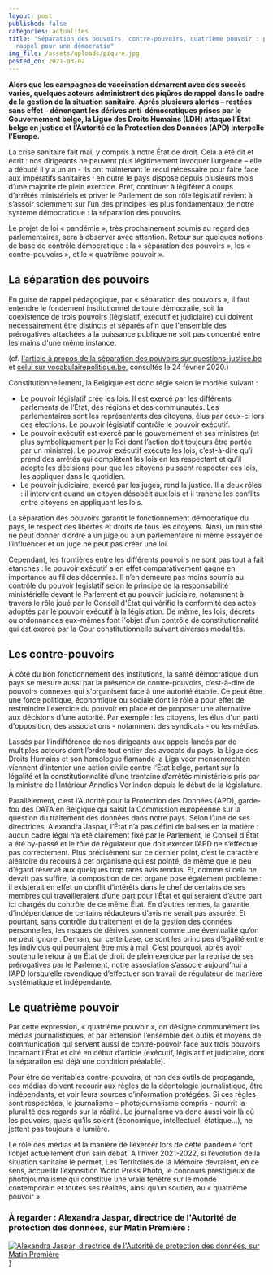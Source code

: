 ```yaml
---
layout: post
published: false
categories: actualites
title: "Séparation des pouvoirs, contre-pouvoirs, quatrième pouvoir : piqûres de
  rappel pour une démocratie"
img_file: /assets/uploads/piqure.jpg
posted_on: 2021-03-02
---
```

**Alors que les campagnes de vaccination démarrent avec des succès variés, quelques acteurs administrent des piqûres de rappel dans le cadre de la gestion de la situation sanitaire. Après plusieurs alertes – restées sans effet – dénonçant les dérives anti-démocratiques prises par le Gouvernement belge, la Ligue des Droits Humains (LDH) attaque l’État belge en justice et l’Autorité de la Protection des Données (APD) interpelle l’Europe.**

La crise sanitaire fait mal, y compris à notre État de droit. Cela a été dit et écrit : nos dirigeants ne peuvent plus légitimement invoquer l’urgence – elle a débuté il y a un an - ils ont maintenant le recul nécessaire pour faire face aux impératifs sanitaires ; en outre le pays dispose depuis plusieurs mois d’une majorité de plein exercice. Bref, continuer à légiférer à coups d’arrêtés ministériels et priver le Parlement de son rôle législatif revient à s’assoir sciemment sur l’un des principes les plus fondamentaux de notre système démocratique : la séparation des pouvoirs. 

Le projet de loi « pandémie », très prochainement soumis au regard des parlementaires, sera à observer avec attention. Retour sur quelques notions de base de contrôle démocratique : la « séparation des pouvoirs », les « contre-pouvoirs », et le « quatrième pouvoir ».

## La séparation des pouvoirs

En guise de rappel pédagogique, par « séparation des pouvoirs », il faut entendre le fondement institutionnel de toute démocratie, soit la coexistence de trois pouvoirs (législatif, exécutif et judiciaire) qui doivent nécessairement être distincts et séparés afin que l'ensemble des prérogatives attachées à la puissance publique ne soit pas concentré entre les mains d'une même instance.

(cf. [l'article à propos de la séparation des pouvoirs sur questions-justice.be](http://www.questions-justice.be/Separation-des-pouvoirs) et [celui sur vocabulairepolitique.be](http://www.vocabulairepolitique.be/separation-des-pouvoirs/), consultés le 24 février 2020.)

Constitutionnellement, la Belgique est donc régie selon le modèle suivant :

* Le pouvoir législatif crée les lois. Il est exercé par les différents parlements de l’État, des régions et des communautés. Les parlementaires sont les représentants des citoyens, élus par ceux-ci lors des élections. Le pouvoir législatif contrôle le pouvoir exécutif.
* Le pouvoir exécutif est exercé par le gouvernement et ses ministres (et plus symboliquement par le Roi dont l’action doit toujours être portée par un ministre). Le pouvoir exécutif exécute les lois, c’est-à-dire qu’il prend des arrêtés qui complètent les lois en les respectant et qu’il adopte les décisions pour que les citoyens puissent respecter ces lois, les appliquer dans le quotidien.
* Le pouvoir judiciaire, exercé par les juges, rend la justice. Il a deux rôles : il intervient quand un citoyen désobéit aux lois et il tranche les conflits entre citoyens en appliquant les lois.

La séparation des pouvoirs garantit le fonctionnement démocratique du pays, le respect des libertés et droits de tous les citoyens. Ainsi, un ministre ne peut donner d’ordre à un juge ou à un parlementaire ni même essayer de l’influencer et un juge ne peut pas créer une loi.

Cependant, les frontières entre les différents pouvoirs ne sont pas tout à fait étanches : le pouvoir exécutif a en effet comparativement gagné en importance au fil des décennies. Il n’en demeure pas moins soumis au contrôle du pouvoir législatif selon le principe de la responsabilité ministérielle devant le Parlement et au pouvoir judiciaire, notamment à travers le rôle joué par le Conseil d'État qui vérifie la conformité des actes adoptés par le pouvoir exécutif à la législation. De même, les lois, décrets ou ordonnances eux-mêmes font l'objet d'un contrôle de constitutionnalité qui est exercé par la Cour constitutionnelle suivant diverses modalités.

## Les contre-pouvoirs

À côté du bon fonctionnement des institutions, la santé démocratique d’un pays se mesure aussi par la présence de contre-pouvoirs, c’est-à-dire de pouvoirs connexes qui s'organisent face à une autorité établie. Ce peut être une force politique, économique ou sociale dont le rôle a pour effet de restreindre l'exercice du pouvoir en place et de proposer une alternative aux décisions d'une autorité. Par exemple : les citoyens, les élus d'un parti d'opposition, des associations - notamment des syndicats - ou les médias. 

Lassés par l’indifférence de nos dirigeants aux appels lancés par de multiples acteurs dont l’ordre tout entier des avocats du pays, la Ligue des Droits Humains et son homologue flamande la Liga voor mensenrechten viennent d’intenter une action civile contre l’État belge, portant sur la légalité et la constitutionnalité d’une trentaine d’arrêtés ministériels pris par la ministre de l’Intérieur Annelies Verlinden depuis le début de la législature. 

Parallèlement, c’est l’Autorité pour la Protection des Données (APD), garde-fou des DATA en Belgique qui saisit la Commission européenne sur la question du traitement des données dans notre pays. Selon l’une de ses directrices, Alexandra Jaspar, l’État n’a pas défini de balises en la matière : aucun cadre légal n’a été clairement fixé par le Parlement, le Conseil d’État a été by-passé et le rôle de régulateur que doit exercer l’APD ne s’effectue pas correctement. Plus précisément sur ce dernier point, c’est le caractère aléatoire du recours à cet organisme qui est pointé, de même que le peu d’égard réservé aux quelques trop rares avis rendus. Et, comme si cela ne devait pas suffire, la composition de cet organe pose également problème : il existerait en effet un conflit d’intérêts dans le chef de certains de ses membres qui travailleraient d’une part pour l’État et qui seraient d’autre part ici chargés du contrôle de ce même État. En d’autres termes, la garantie d’indépendance de certains rédacteurs d’avis ne serait pas assurée. Et pourtant, sans contrôle du traitement et de la gestion des données personnelles, les risques de dérives sonnent comme une éventualité qu’on ne peut ignorer. Demain, sur cette base, ce sont les principes d’égalité entre les individus qui pourraient être mis à mal. C’est pourquoi, après avoir soutenu le retour à un État de droit de plein exercice par la reprise de ses prérogatives par le Parlement, notre association s’associe aujourd’hui à l’APD lorsqu’elle revendique d’effectuer son travail de régulateur de manière systématique et indépendante.

## Le quatrième pouvoir

Par cette expression, « quatrième pouvoir », on désigne communément les médias journalistiques, et par extension l’ensemble des outils et moyens de communication qui servent aussi de contre-pouvoir face aux trois pouvoirs incarnant l’État et cité en début d’article (exécutif, législatif et judiciaire, dont la séparation est déjà une condition préalable).

Pour être de véritables contre-pouvoirs, et non des outils de propagande, ces médias doivent recourir aux règles de la déontologie journalistique, être indépendants, et voir leurs sources d’information protégées. Si ces règles sont respectées, le journalisme – photojournalisme compris - nourrit la pluralité des regards sur la réalité. Le journalisme va donc aussi voir là où les pouvoirs, quels qu’ils soient (économique, intellectuel, étatique…), ne jettent pas toujours la lumière. 

Le rôle des médias et la manière de l’exercer lors de cette pandémie font l’objet actuellement d’un sain débat. A l’hiver 2021-2022, si l’évolution de la situation sanitaire le permet, Les Territoires de la Mémoire devraient, en ce sens, accueillir l’exposition World Press Photo, le concours prestigieux de photojournalisme qui constitue une vraie fenêtre sur le monde contemporain et toutes ses réalités, ainsi qu’un soutien, au « quatrième pouvoir ».

### À regarder : Alexandra Jaspar, directrice de l'Autorité de protection des données, sur Matin Première :

[![Alexandra Jaspar, directrice de l'Autorité de protection des données, sur Matin Première](https://www.territoires-memoire.be/assets/uploads/matinpremiere.gif)](https://www.rtbf.be/auvio/detail_l-invite-de-matin-premiere-alexandra-jaspar-directrice-de-l-autorite-de-protection-des-donnees?id=2738607)]